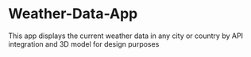 # Weather-Data-App
This app displays the current weather data in any city or country by API integration and 3D model for design purposes
